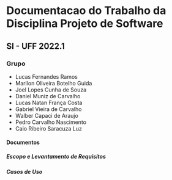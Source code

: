 # Documentacao do Trabalho da Disciplina Projeto de Software
## SI - UFF 2022.1 

### Grupo 

- Lucas Fernandes Ramos
- Marllon Oliveira Botelho Guida
- Joel Lopes Cunha de Souza
- Daniel Muniz de Carvalho
- Lucas Natan França Costa
- Gabriel Vieira de Carvalho
- Walber Capaci de Araujo
- Pedro Carvalho Nascimento
- Caio Ribeiro Saracuza Luz

#### Documentos

##### Escopo e Levantamento de Requisitos


##### Casos de Uso


